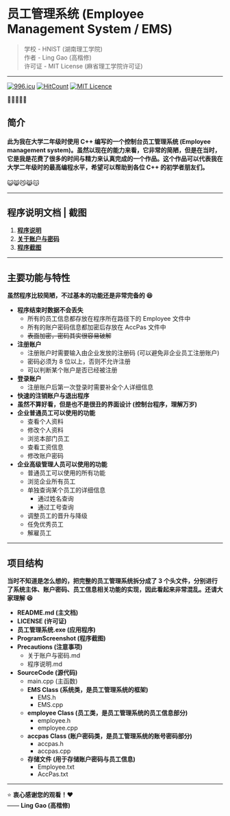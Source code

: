 # 员工管理系统 (Employee Management System / EMS)

> 学校 - HNIST (湖南理工学院)  
> 作者 - Ling Gao (高楷修)  
> 许可证 - MIT License (麻省理工学院许可证)
---
<a href="https://996.icu"><img src="https://img.shields.io/badge/link-996.icu-red.svg" alt="996.icu"></a>
[![HitCount](http://hits.dwyl.com/lingggao/EMS.svg)](http://hits.dwyl.com/lingggao/EMS)
[![MIT Licence](https://badges.frapsoft.com/os/mit/mit.svg?v=103)](https://opensource.org/licenses/mit-license.php)  

:full_moon_with_face::waning_gibbous_moon::last_quarter_moon::waning_crescent_moon::new_moon_with_face:

## 简介
#### **此为我在大学二年级时使用 C++ 编写的一个控制台员工管理系统 (Employee management system)。虽然以现在的能力来看，它非常的简陋，但是在当时，它是我是花费了很多的时间与精力来认真完成的一个作品。这个作品可以代表我在大学二年级时的最高编程水平，希望可以帮助到各位 C++ 的初学者朋友们。**  
:smiley_cat::smile_cat::smirk_cat::joy_cat::kissing_cat:

---

## 程序说明文档 | 截图
1. **[程序说明](https://github.com/Lingggao/EMS/blob/master/Precautions%20(%E6%B3%A8%E6%84%8F%E4%BA%8B%E9%A1%B9)/%E7%A8%8B%E5%BA%8F%E8%AF%B4%E6%98%8E.md)**  
2. **[关于账户与密码](https://github.com/Lingggao/EMS/blob/master/Precautions%20(%E6%B3%A8%E6%84%8F%E4%BA%8B%E9%A1%B9)/%E5%85%B3%E4%BA%8E%E8%B4%A6%E6%88%B7%E4%B8%8E%E5%AF%86%E7%A0%81.md)**  
3. **[程序截图](https://github.com/Lingggao/EMS/tree/master/ProgramScreenshot%20(%E7%A8%8B%E5%BA%8F%E6%88%AA%E5%9B%BE))**  

---
## 主要功能与特性
**虽然程序比较简陋，不过基本的功能还是非常完备的 :satisfied:**

- **程序结束时数据不会丢失**
  - 所有的员工信息都存放在程序所在路径下的 Employee 文件中
  - 所有的账户密码信息都加密后存放在 AccPas 文件中
  - ~~表面加密，密码其实很容易破解~~
- **注册账户**
  - 注册账户时需要输入由企业发放的注册码 (可以避免非企业员工注册账户)
  - 密码必须为 8 位以上，否则不允许注册
  - 可以判断某个账户是否已经被注册
- **登录账户**
  - 注册账户后第一次登录时需要补全个人详细信息
- **快速的注销账户与退出程序**
- **虽然不算好看，但是也不是很丑的界面设计 (控制台程序，理解万岁)**
- **企业普通员工可以使用的功能**
  - 查看个人资料
  - 修改个人资料
  - 浏览本部门员工
  - 查看工资信息
  - 修改账户密码
 - **企业高级管理人员可以使用的功能**
    - 普通员工可以使用的所有功能
    - 浏览企业所有员工
    - 单独查询某个员工的详细信息
      - 通过姓名查询
      - 通过工号查询
    - 调整员工的晋升与降级
    - 任免优秀员工
    - 解雇员工
---
## 项目结构
**当时不知道是怎么想的，把完整的员工管理系统拆分成了 3 个头文件，分别进行了系统主体、账户密码、员工信息相关功能的实现，因此看起来非常混乱。还请大家理解 :satisfied:**

- **README.md (主文档)**
- **LICENSE (许可证)**
- **员工管理系统.exe (应用程序)**
- **ProgramScreenshot (程序截图)**
- **Precautions (注意事项)**
  - 关于账户与密码.md
  - 程序说明.md
- **SourceCode (源代码)**
  - main.cpp (主函数)
  - **EMS Class (系统类，是员工管理系统的框架)**
    - EMS.h
    - EMS.cpp
  - **employee Class (员工类，是员工管理系统的员工信息部分)**
    - employee.h
    - employee.cpp
  - **accpas Class (账户密码类，是员工管理系统的账号密码部分)**
    - accpas.h
    - accpas.cpp
  - **存储文件 (用于存储账户密码与员工信息)**
    - Employee.txt
    - AccPas.txt
---
:star: **衷心感谢您的观看！**:heart:  
—— **Ling Gao (高楷修)**
